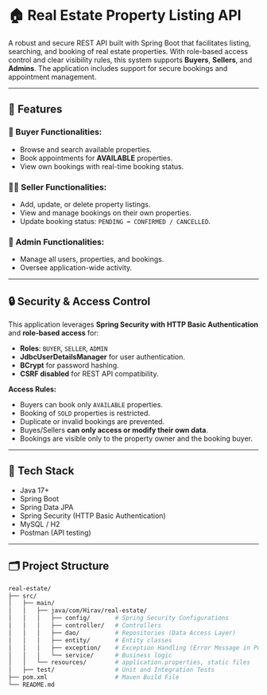 # 🏠 Real Estate Property Listing API

A robust and secure REST API built with Spring Boot that facilitates listing, searching, and booking of real estate properties. With role-based access control and clear visibility rules, this system supports **Buyers**, **Sellers**, and **Admins**. The application includes support for secure bookings and appointment management.

---

## 📌 Features

### 👤 Buyer Functionalities:
- Browse and search available properties.
- Book appointments for **AVAILABLE** properties.
- View own bookings with real-time booking status.

### 🧑‍💼 Seller Functionalities:
- Add, update, or delete property listings.
- View and manage bookings on their own properties.
- Update booking status: `PENDING ➡️ CONFIRMED / CANCELLED`.

### 🔐 Admin Functionalities:
- Manage all users, properties, and bookings.
- Oversee application-wide activity.

---

## 🔒 Security & Access Control

This application leverages **Spring Security with HTTP Basic Authentication** and **role-based access** for:

- **Roles**: `BUYER`, `SELLER`, `ADMIN`
- **JdbcUserDetailsManager** for user authentication.
- **BCrypt** for password hashing.
- **CSRF disabled** for REST API compatibility.

**Access Rules:**
- Buyers can book only `AVAILABLE` properties.
- Booking of `SOLD` properties is restricted.
- Duplicate or invalid bookings are prevented.
- Buyes/Sellers **can only access or modify their own data**.
- Bookings are visible only to the property owner and the booking buyer.

---

## 🧰 Tech Stack

- Java 17+
- Spring Boot
- Spring Data JPA
- Spring Security (HTTP Basic Authentication)
- MySQL / H2
- Postman (API testing)

---

## 🗂 Project Structure

```bash
real-estate/
├── src/
│   ├── main/
│   │   ├── java/com/Hirav/real-estate/
│   │   │   ├── config/       # Spring Security Configurations
│   │   │   ├── controller/   # Controllers
│   │   │   ├── dao/          # Repositories (Data Access Layer)
│   │   │   ├── entity/       # Entity classes
│   │   │   ├── exception/    # Exception Handling (Error Message in Postman)
│   │   │   └── service/      # Business logic
│   │   └── resources/        # application.properties, static files
│   ├── test/                 # Unit and Integration Tests
├── pom.xml                   # Maven Build File
└── README.md

